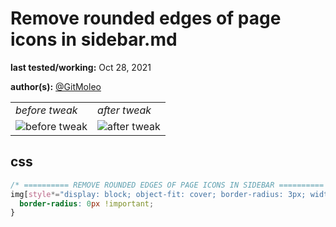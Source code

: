 # Remove rounded edges of page icons in sidebar.md

**last tested/working:** Oct 28, 2021

**author(s):** [@GitMoleo](https://github.com/GitMoleo)

<table border="0">
 <tr>
    <td><i>before tweak</i></td>
    <td><i>after tweak</i></td>
 </tr>
 <tr>
    <td><img alt="before tweak" src="https://i.imgur.com/q9NmYpt.png"></td>
    <td><img alt="after tweak" src="https://i.imgur.com/VgOq9Gb.png"></td>
 </tr>
</table>

## css

```css
/* ========== REMOVE ROUNDED EDGES OF PAGE ICONS IN SIDEBAR ========== */
img[style*="display: block; object-fit: cover; border-radius: 3px; width: 17.76px; height: 17.76px; transition: opacity 100ms ease-out 0s;"] {
  border-radius: 0px !important;
}
```
